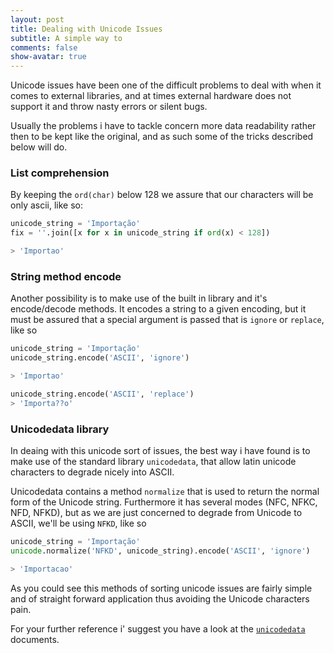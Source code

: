 ```yaml
---
layout: post
title: Dealing with Unicode Issues
subtitle: A simple way to
comments: false
show-avatar: true
---
```


Unicode issues have been one of the difficult problems to deal with when it comes to external libraries, and at times external hardware does not support it and throw nasty errors or silent bugs.

Usually the problems i have to tackle concern more data readability rather then to be kept like the original, and as such some of the tricks described below will do.

### List comprehension
By keeping the `ord(char)` below 128 we assure that our characters will be only ascii, like so:

```python
unicode_string = 'Importação'
fix = ''.join([x for x in unicode_string if ord(x) < 128])

> 'Importao'
```

### String method encode
Another possibility is to make use of the built in library and it's encode/decode methods. It encodes a string to a given encoding, but it must be assured that a special argument is passed that is `ignore` or `replace`, like so

```python
unicode_string = 'Importação'
unicode_string.encode('ASCII', 'ignore')

> 'Importao'

unicode_string.encode('ASCII', 'replace')
> 'Importa??o'
```

### Unicodedata library
In deaing with this unicode sort of issues, the best way i have found is to make use of the standard library `unicodedata`, that allow latin unicode characters to degrade nicely into ASCII.

Unicodedata contains a method `normalize` that is used to return the normal form of the Unicode string. Furthermore it has several modes (NFC, NFKC, NFD, NFKD), but as we are just concerned to degrade from Unicode to ASCII, we'll be using `NFKD`, like so

```python
unicode_string = 'Importação'
unicode.normalize('NFKD', unicode_string).encode('ASCII', 'ignore')

> 'Importacao'
```

As you could see this methods of sorting unicode issues are fairly simple and of straight forward application thus avoiding the Unicode characters pain.

For your further reference i' suggest you have a look at the <a href='https://docs.python.org/2/library/unicodedata.html'>`unicodedata`</a> documents.
